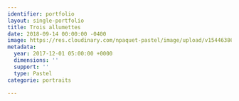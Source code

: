 ```yaml
---
identifier: portfolio
layout: single-portfolio
title: Trois allumettes
date: 2018-09-14 00:00:00 -0400
image: https://res.cloudinary.com/npaquet-pastel/image/upload/v1544638664/DSC07116-2.jpg
metadata:
  year: 2017-12-01 05:00:00 +0000
  dimensions: ''
  support: ''
  type: Pastel
categorie: portraits

---
```

